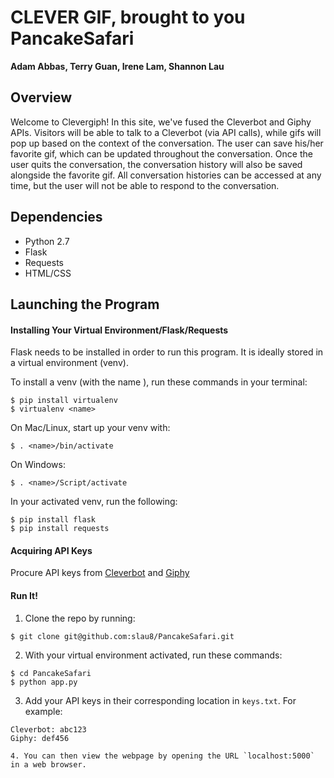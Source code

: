 # CLEVER GIF, brought to you PancakeSafari
**Adam Abbas, Terry Guan, Irene Lam, Shannon Lau**

## Overview
Welcome to Clevergiph! In this site, we've fused the Cleverbot and Giphy APIs. Visitors will be able to talk to a Cleverbot (via API calls), while gifs will pop up based on the context of the conversation. The user can save his/her favorite gif, which can be updated throughout the conversation. Once the user quits the conversation, the conversation history will also be saved alongside the favorite gif. All conversation histories can be accessed at any time, but the user will not be able to respond to the conversation.

## Dependencies
- Python 2.7
- Flask
- Requests
- HTML/CSS

## Launching the Program

#### Installing Your Virtual Environment/Flask/Requests
Flask needs to be installed in order to run this program. It is ideally stored in a virtual environment (venv). 

To install a venv (with the name <name>), run these commands in your terminal:

```
$ pip install virtualenv
$ virtualenv <name>
```
On Mac/Linux, start up your venv with:
```
$ . <name>/bin/activate
```
On Windows:
```
$ . <name>/Script/activate
```
In your activated venv, run the following:
```
$ pip install flask
$ pip install requests
```

#### Acquiring API Keys
Procure API keys from [Cleverbot](https://www.cleverbot.com/api/) and [Giphy](https://developers.giphy.com)

#### Run It!
1. Clone the repo by running:
```
$ git clone git@github.com:slau8/PancakeSafari.git
```
2. With your virtual environment activated, run these commands:
```
$ cd PancakeSafari
$ python app.py
```
3. Add your API keys in their corresponding location in ``` keys.txt ```. For example:

```
Cleverbot: abc123
Giphy: def456

4. You can then view the webpage by opening the URL `localhost:5000` in a web browser.
